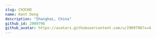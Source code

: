 ```yaml
---
slug: CH3CHO
name: Kent Dong
description: "Shanghai, China"
github_id: 2909796
github_avatar: https://avatars.githubusercontent.com/u/2909796?v=4
---
```


